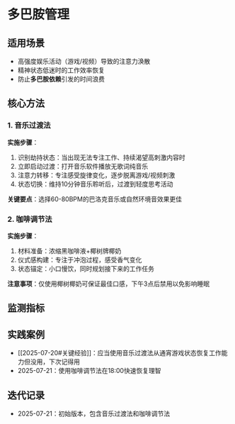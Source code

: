 # 多巴胺管理
## 适用场景
- 高强度娱乐活动（游戏/视频）导致的注意力涣散
- 精神状态低迷时的工作效率恢复
- 防止**多巴胺依赖**引发的时间浪费

## 核心方法
### 1. 音乐过渡法
**实施步骤**：
1. 识别劫持状态：当出现无法专注工作、持续渴望高刺激内容时
2. 立即启动过渡：打开音乐软件播放无歌词纯音乐
3. 注意力转移：专注感受旋律变化，逐步脱离游戏/视频刺激
4. 状态切换：维持10分钟音乐聆听后，过渡到轻度思考活动

**关键要点**：选择60-80BPM的巴洛克音乐或自然环境音效果更佳

### 2. 咖啡调节法
**实施步骤**：
1. 材料准备：浓缩黑咖啡液+椰树牌椰奶
2. 仪式感构建：专注于冲泡过程，感受香气变化
3. 状态锚定：小口慢饮，同时规划接下来的工作任务

**注意事项**：仅使用椰树椰奶可保证最佳口感，下午3点后禁用以免影响睡眠

## 监测指标


## 实践案例
- [[2025-07-20#关键经验]]：应当使用音乐过渡法从通宵游戏状态恢复工作能力但没用，下次记得用
- 2025-07-21：使用咖啡调节法在18:00快速恢复理智

## 迭代记录
- 2025-07-21：初始版本，包含音乐过渡法和咖啡调节法